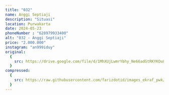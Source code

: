 ```yaml
---
title: "032"
name: Anggi Septiaji
description: "Situasi"
location: Purwakarta
date: 2024-05-23
phoneNumber : "628979933400"
alt: "032 - Anggi Septiaji"
price: "2.000.000"
instagram: "an999iduy"
original:
  {
    src: https://drive.google.com/file/d/1MhXUjLwmrYbhy_Ne66adGtRKYKOu8GHG/view?usp=sharing,
  }
compressed:
  {
    src: https://raw.githubusercontent.com/farizdotid/images_ekraf_pwk/main/purwarupa/compressed/032_anggi.png,
  }
---
```


